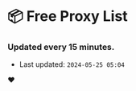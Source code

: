 # :package: Free Proxy List
### Updated every 15 minutes.

- Last updated: `2024-05-25 05:04`

:heart:
